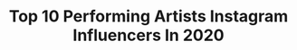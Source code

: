 ---
title: Top 10 Performing Artists Instagram Influencers In 2020
description: >-
  Find top performing artists Instagram influencers in 2020. Most popular hashtags: #quarantine #staysafe #mpumalanga #nice.
platform: Instagram
profiles:
  - username: "viviannicoletesler"
    fullname: >-
      𝒱𝒾𝓋𝒾𝒶𝓃 𝒩𝒾𝒸𝑜𝓁𝑒 𝒯𝑒𝓈𝓁𝑒𝓇
    location: "United States"
    followers: 21792
    engagement: 562
    commentsToLikes: 0.083879
    id: ckap3l6343gvz0i78yw9ziyg7
    verified: false
    hashtags: ""
  - username: "____.mchina.____"
    fullname: >-
      mchina
    location: ""
    followers: 20264
    engagement: 962
    commentsToLikes: 0.122711
    id: ckap2lq7ezdzp0i785aukcddi
    verified: false
    hashtags: "#goodmorning, #memes, #viscokenya, #gainfollowtrain"
  - username: "swat_mtoto_wa_eunice"
    fullname: >-
      MTOTO WA EUNICE
    location: "United States"
    followers: 101688
    engagement: 950
    commentsToLikes: 0.022140
    id: ck5cd8o11iqak0i111z67x3ti
    verified: false
    hashtags: "#mbogi, #https, #stayhomestaysafe, #keep"
  - username: "georgiacurtis"
    fullname: >-
      Georgia Amodu Curtis
    location: "South Africa"
    followers: 17246
    engagement: 748
    commentsToLikes: 0.040671
    id: ck5zup6ta2sdd0i14ve81z4f4
    verified: false
    hashtags: "#quarantine, #martialarts, #training, #isolation"
  - username: "romanademeneges"
    fullname: >-
      Romana de Meneges 🎷
    location: "United States"
    followers: 11289
    engagement: 875
    commentsToLikes: 0.053975
    id: ck5q1e4uoak4c0i114049sbcw
    verified: false
    hashtags: "#blessed, #imready, #womanpower, #whereismysax"
  - username: "mchina.___"
    fullname: >-
      mchina
    location: "United States"
    followers: 31905
    engagement: 500
    commentsToLikes: 0.172904
    id: ck8sx8isygihb0j789q642yzv
    verified: false
    hashtags: "#gainwithnerm, #youtube, #madeofblack, #happy"
  - username: "reshmagajjar"
    fullname: >-
      Reshma Gajjar
    location: ""
    followers: 6371
    engagement: 655
    commentsToLikes: 0.094425
    id: ck0vxzcxc1h9m0i19ajddned9
    verified: false
    hashtags: "#ichooselove, #yougotlovegirl, #inquarantinetogether, #fromcitytocity"
  - username: "charlene_joy_"
    fullname: >-
      C H A R L E N E J O Y 🇬🇧
    location: "Spain"
    followers: 26825
    engagement: 241
    commentsToLikes: 0.073035
    id: ck60034yacvev0i14f6c2k0n6
    verified: false
    hashtags: ""
  - username: "wayeofficial"
    fullname: >-
      WAYE
    location: "Nigeria"
    followers: 42703
    engagement: 212
    commentsToLikes: 0.109196
    id: ck8t0mp07sl2o0j78v92l95h5
    verified: true
    hashtags: "#waye, #stylewaye"
  - username: "fiona_georgiadi"
    fullname: >-
      Fiona Georgiadi
    location: "Greece"
    followers: 53640
    engagement: 654
    commentsToLikes: 0.006589
    id: ck137owbncmop0i19z5sq9hp5
    verified: true
    hashtags: "#rehearsal, #12yearsandcounting, #stayhome, #staysafe"
---